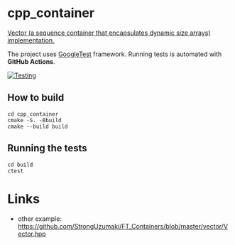 # cpp_container

[Vector (a sequence container that encapsulates dynamic size arrays) implementation.](https://github.com/kuznetsov-m/cpp_container/blob/master/src/vector.h)

The project uses [GoogleTest](http://google.github.io/googletest/) framework. Running tests is automated with **GitHub Actions**.

[![Testing](https://github.com/kuznetsov-m/cpp_container/actions/workflows/test.yml/badge.svg?branch=master)](https://github.com/kuznetsov-m/cpp_container/actions/workflows/test.yml)

## How to build
```
cd cpp_container
cmake -S. -Bbuild
cmake --build build
```

## Running the tests
```
cd build
ctest
```

# Links
- other example: https://github.com/StrongUzumaki/FT_Containers/blob/master/vector/Vector.hpp